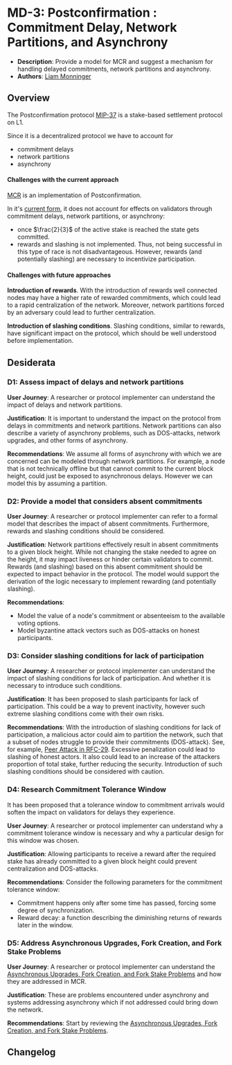 # MD-3: Postconfirmation : Commitment Delay, Network Partitions, and Asynchrony

- **Description**: Provide a model for MCR and suggest a mechanism for handling delayed commitments, network partitions and asynchrony.
- **Authors**: [Liam Monninger](mailto:liam@movementlabs.xyz)

## Overview

The Postconfirmation protocol [MIP-37](https://github.com/movementlabsxyz/MIP/blob/mip/MCR/MIP/mip-37/README.md) is a stake-based settlement protocol on L1.

Since it is a decentralized protocol we have to account for

- commitment delays
- network partitions
- asynchrony

#### Challenges with the current approach

[MCR](https://github.com/movementlabsxyz/movement/tree/main/protocol-units/settlement/mcr) is an implementation of Postconfirmation.

In it's [current form](https://github.com/movementlabsxyz/movement/tree/baa83356a14d44fd4e8346e1eddfc184cebc17d3/protocol-units/settlement/mcr), it does not account for effects on validators through commitment delays, network partitions, or asynchrony:

- once $\frac{2}{3}$ of the active stake is reached the state gets committed.
- rewards and slashing is not implemented. Thus, not being successful in this type of race is not disadvantageous. However, rewards (and potentially slashing) are necessary to incentivize participation.

#### Challenges with future approaches

**Introduction of rewards**. With the introduction of rewards well connected nodes may have a higher rate of rewarded commitments, which could lead to a rapid centralization of the network. Moreover, network partitions forced by an adversary could lead to further centralization.

**Introduction of slashing conditions**. Slashing conditions, similar to rewards, have significant impact on the protocol, which should be well understood before implementation.

## Desiderata

### D1: Assess impact of delays and network partitions

**User Journey**: A researcher or protocol implementer can understand the impact of delays and network partitions.

**Justification**: It is important to understand the impact on the protocol from delays in commitments and network partitions. Network partitions can also describe a variety of asynchrony problems, such as DOS-attacks, network upgrades, and other forms of asynchrony.

**Recommendations**:
We assume all forms of asynchrony with which we are concerned can be modeled through network partitions. For example, a node that is not technically offline but that cannot commit to the current block height, could just be exposed to asynchronous delays. However we can model this by assuming a partition.

### D2: Provide a model that considers absent commitments

**User Journey**: A researcher or protocol implementer can refer to a formal model that describes the impact of absent commitments. Furthermore, rewards and slashing conditions should be considered.

**Justification**: Network partitions effectively result in absent commitments to a given block height. While not changing the stake needed to agree on the height, it may impact liveness or hinder certain validators to commit. Rewards (and slashing) based on this absent commitment should be expected to impact behavior in the protocol. The model would support the derivation of the logic necessary to implement rewarding (and potentially slashing).

**Recommendations**:

- Model the value of a node's commitment or absenteeism to the available voting options.
- Model byzantine attack vectors such as DOS-attacks on honest participants.

### D3: Consider slashing conditions for lack of participation

**User Journey**: A researcher or protocol implementer can understand the impact of slashing conditions for lack of participation. And whether it is necessary to introduce such conditions.

**Justification**: It has been proposed to slash participants for lack of participation. This could be a way to prevent inactivity, however such extreme slashing conditions come with their own risks.

**Recommendations**:
With the introduction of slashing conditions for lack of participation, a malicious actor could aim to partition the network, such that a subset of nodes struggle to provide their commitments (DOS-attack). See, for example, [Peer Attack in RFC-29](https://github.com/movementlabsxyz/rfcs/pull/29). Excessive penalization could lead to slashing of honest actors. It also could lead to an increase of the attackers proportion of total stake, further reducing the security. Introduction of such slashing conditions should be considered with caution.

### D4: Research Commitment Tolerance Window

It has been proposed that a tolerance window to commitment arrivals would soften the impact on validators for delays they experience.

**User Journey**: A researcher or protocol implementer can understand why a commitment tolerance window is necessary and why a particular design for this window was chosen.

**Justification**: Allowing participants to receive a reward after the required stake has already committed to a given block height could prevent centralization and DOS-attacks.

**Recommendations**:
Consider the following parameters for the commitment tolerance window:

- Commitment happens only after some time has passed, forcing some degree of synchronization.
- Reward decay: a function describing the diminishing returns of rewards later in the window.

### D5: Address Asynchronous Upgrades, Fork Creation, and Fork Stake Problems

**User Journey**: A researcher or protocol implementer can understand the [Asynchronous Upgrades, Fork Creation, and Fork Stake Problems](./asychronous-upgrades-problem.md) and how they are addressed in MCR.

**Justification**: These are problems encountered under asynchrony and systems addressing asynchrony which if not addressed could bring down the network.

**Recommendations**:
Start by reviewing the [Asynchronous Upgrades, Fork Creation, and Fork Stake Problems](./asychronous-upgrades-problem.md).

## Changelog
